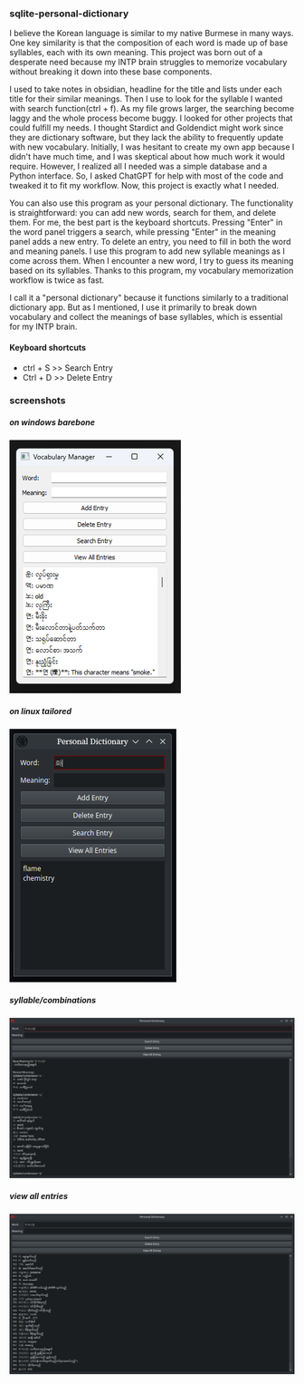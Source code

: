 ### sqlite-personal-dictionary

I believe the Korean language is similar to my native Burmese in many ways. One key similarity is that the composition of each word is made up of base syllables, each with its own meaning. This project was born out of a desperate need because my INTP brain struggles to memorize vocabulary without breaking it down into these base components.

I used to take notes in obsidian, headline for the title and lists under each title for their similar meanings. Then I use to look for the syllable I wanted with search function(ctrl + f). As my file grows larger, the searching become laggy and the whole process become buggy. I looked for other projects that could fulfill my needs. I thought Stardict and Goldendict might work since they are dictionary software, but they lack the ability to frequently update with new vocabulary. Initially, I was hesitant to create my own app because I didn't have much time, and I was skeptical about how much work it would require. However, I realized all I needed was a simple database and a Python interface. So, I asked ChatGPT for help with most of the code and tweaked it to fit my workflow. Now, this project is exactly what I needed.

You can also use this program as your personal dictionary. The functionality is straightforward: you can add new words, search for them, and delete them. For me, the best part is the keyboard shortcuts. Pressing "Enter" in the word panel triggers a search, while pressing "Enter" in the meaning panel adds a new entry. To delete an entry, you need to fill in both the word and meaning panels. I use this program to add new syllable meanings as I come across them. When I encounter a new word, I try to guess its meaning based on its syllables. Thanks to this program, my vocabulary memorization workflow is twice as fast.

I call it a "personal dictionary" because it functions similarly to a traditional dictionary app. But as I mentioned, I use it primarily to break down vocabulary and collect the meanings of base syllables, which is essential for my INTP brain.

#### Keyboard shortcuts
- ctrl + S >> Search Entry
- Ctrl + D >> Delete Entry

### screenshots
##### on windows barebone
![screenshot](resources/screenshot1.png)
##### on linux tailored
![screenshot](resources/screenshot2.png)
##### syllable/combinations
![full-screenshot](resources/Screenshot_20240817_124259.png)
##### view all entries
![full-screenshot](resources/Screenshot_20240817_124700.png)  


